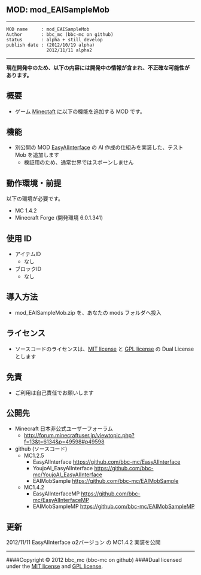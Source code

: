 MOD: mod_EAISampleMob
----

----
    MOD name     : mod_EAISampleMob
    Author       : bbc_mc (bbc-mc on github)
    status       : alpha + still develop
    publish date : (2012/10/19 alpha)
                   2012/11/11 alpha2
----
**現在開発中のため、以下の内容には開発中の情報が含まれ、不正確な可能性があります。**

## 概要

 - ゲーム [Minectaft](http://www.mojang.com/) に以下の機能を追加する MOD です。

## 機能

 - 別公開の MOD [EasyAIInterface][github_EAI] の AI 作成の仕組みを実装した、テスト Mob を追加します
   - 検証用のため、通常世界ではスポーンしません

## 動作環境・前提

以下の環境が必要です。

  + MC 1.4.2
  + Minecraft Forge (開発環境 6.0.1.341)

## 使用 ID

+ アイテムID
  + なし
+ ブロックID
  + なし

## 導入方法

 - mod_EAISampleMob.zip を、あなたの mods フォルダへ投入

## ライセンス

  - ソースコードのライセンスは、[MIT license][MIT] と [GPL license][GPL] の Dual License とします

## 免責

  - ご利用は自己責任でお願いします

## 公開先

  - Minecraft 日本非公式ユーザーフォーラム
    - <http://forum.minecraftuser.jp/viewtopic.php?f=13&t=6134&p=49598#p49598>
  - github (ソースコード)
    - MC1.2.5
      - EasyAIInterface
        <https://github.com/bbc-mc/EasyAIInterface>
      - YoujoAI_EasyAIInterface
        <https://github.com/bbc-mc/YoujoAI_EasyAIInterface>
      - EAIMobSample
        <https://github.com/bbc-mc/EAIMobSample>
    - MC1.4.2
      - EasyAIInterfaceMP
        <https://github.com/bbc-mc/EasyAIInterfaceMP>
      - EAIMobSampleMP
        <https://github.com/bbc-mc/EAIMobSampleMP>

## 更新
  2012/11/11
        EasyAIInterface α2バージョン の MC1.4.2 実装を公開

----------
####Copyright &copy; 2012 bbc_mc (bbc-mc on github)
####Dual licensed under the [MIT license][MIT] and [GPL license][GPL].

[MIT]: http://www.opensource.org/licenses/mit-license.php
[GPL]: http://www.gnu.org/licenses/gpl.html
[YoujoMOD]: http://forum.minecraftuser.jp/viewtopic.php?f=13&t=2816#p20049
[topic]: http://forum.minecraftuser.jp/viewtopic.php?f=13&t=6134&p=49598#p49598
[github_EAI]: https://github.com/bbc-mc/EasyAIInterface
[github_EAIMobSample]: https://github.com/bbc-mc/EAIMobSample
[github_YoujoAI]: https://github.com/bbc-mc/YoujoAI_EasyAIInterface

